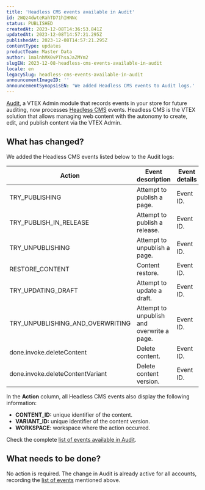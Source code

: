 ```yaml
---
title: 'Headless CMS events available in Audit'
id: 2WQz4dwteRahTD71hIHNNc
status: PUBLISHED
createdAt: 2023-12-08T14:36:53.841Z
updatedAt: 2023-12-08T14:57:21.295Z
publishedAt: 2023-12-08T14:57:21.295Z
contentType: updates
productTeam: Master Data
author: 1malnhMX0vPThsaJaZMYm2
slugEN: 2023-12-08-headless-cms-events-available-in-audit
locale: en
legacySlug: headless-cms-events-available-in-audit
announcementImageID: ''
announcementSynopsisEN: 'We added Headless CMS events to Audit logs.'
---
```


[Audit](/en/tutorial/audit--5RXf9WJ5YLFBcS8q8KcxTA), a VTEX Admin module that records events in your store for future auditing, now processes [Headless CMS](/en/tutorial/managing-pages--3DO6rBhZ1p3zndnFu5BgRt) events. Headless CMS is the VTEX solution that allows managing web content with the autonomy to create, edit, and publish content via the VTEX Admin.

## What has changed?

We added the Headless CMS events listed below to the Audit logs:

| Action | Event description | Event details |
|---|---|---|
| TRY_PUBLISHING | Attempt to publish a page. | Event ID. |
| TRY_PUBLISH_IN_RELEASE | Attempt to publish a release. | Event ID. |
| TRY_UNPUBLISHING | Attempt to unpublish a page. | Event ID. |
| RESTORE_CONTENT | Content restore. | Event ID. |
| TRY_UPDATING_DRAFT | Attempt to update a draft. | Event ID. |
| TRY_UNPUBLISHING_AND_OVERWRITING | Attempt to unpublish and overwrite a page. | Event ID. |
| done.invoke.deleteContent | Delete content. | Event ID. |
| done.invoke.deleteContentVariant | Delete content version. | Event ID. |

In the **Action** column, all Headless CMS events also display the following information:

* **CONTENT_ID:** unique identifier of the content.
* **VARIANT_ID:** unique identifier of the content version.
* **WORKSPACE**: workspace where the action occurred.

<div class="alert alert-info">
  <p>Check the complete <a href="https://help.vtex.com/en/tutorial/events-available-in-audit--6r1Mzcu5NmkmmDLJlz9CCZ">list of events available in Audit</a>.</p>
</div>

## What needs to be done?
No action is required. The change in Audit is already active for all accounts, recording the [list of events](#what-has-changed) mentioned above.

